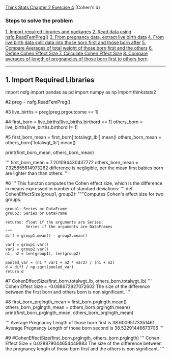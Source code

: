[Think Stats Chapter 2 Exercise 4](http://greenteapress.com/thinkstats2/html/thinkstats2003.html#toc24) (Cohen's d)

### Steps to solve the problem
[1. Import required libraries and packages](#section-a) 
[2. Read data using nsfg.ReadFemPreg()](#section-b) 
[3. From pregnancy data, extract live birth data](#section-c) 
[4. From live birth data split data into those born first and those born after](#section-d) 
[5. Compare Averages of total weight of those born first and the others](#section-e) 
[6. Define Cohen Effect Size ](#section-f) 
[7. Calculate Cohen Effect Size](#section-g) 
[8. Compare averages of length of pregnancies of those born first to others born](#section-h) 

---
## <a name="section-a"></a> 1. Import Required Libraries

import nsfg
import pandas as pd
import numpy as np
import thinkstats2


#2
preg = nsfg.ReadFemPreg()

#3
live_births = preg[preg.prgoutcome == 1]

#4
first_born = live_births[live_births.birthord == 1]
others_born = live_births[live_births.birthord != 1]

#5
first_born_mean = first_born['totalwgt_lb'].mean()
others_born_mean = others_born['totalwgt_lb'].mean()

print(first_born_mean, others_born_mean)

'''
first_born_mean = 7.201094430437772
others_born_mean = 7.325855614973262
difference is negligible, per the mean first babies born are lighter than than others. 
'''

#6
'''
This functon computes the Cohen effect size, which is the difference in means expressed in number of standard deviations:
'''
def CohenEffectSize(group1, group2):
    """Computes Cohen's effect size for two groups.
    
    group1: Series or DataFrame
    group2: Series or DataFrame
    
    returns: float if the arguments are Series;
             Series if the arguments are DataFrames
    """
    diff = group1.mean() - group2.mean()

    var1 = group1.var()
    var2 = group2.var()
    n1, n2 = len(group1), len(group2)

    pooled_var = (n1 * var1 + n2 * var2) / (n1 + n2)
    d = diff / np.sqrt(pooled_var)
    return d
    

#7
CohenEffectSize(first_born.totalwgt_lb, others_born.totalwgt_lb)
'''
Cohen Effect Size  = -0.088672927072602
The size of the difference between the first born and others born is non significant. 
'''

#8
first_born_prglngth_mean = first_born.prglngth.mean()
others_born_prglngth_mean = others_born.prglngth.mean()
print(first_born_prglngth_mean, others_born_prglngth_mean)

'''
Average Pregnancy Length of those born first is 38.60095173351461 
Average Pregnancy Length of those born second is 38.52291446673706
'''

#9
#CohenEffectSize(first_born.prglngth, others_born.prglngth)
'''
Cohen Effect Size  = 0.028879044654449883
The size of the difference between the pregnancy length of those born first and the others is non significant. 
'''
